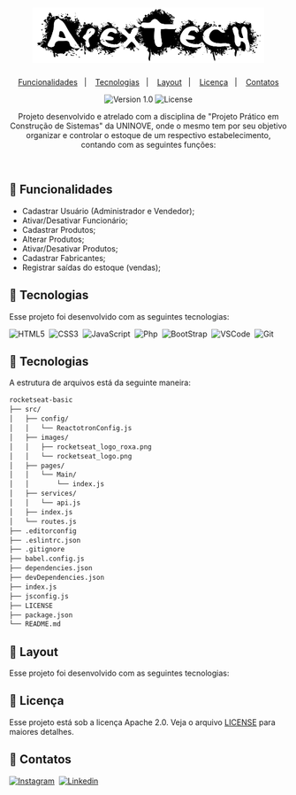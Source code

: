 <h1 align="center">
    <img alt="Proffy" title="ApexTech" src=".apextech/logo.png" width=420px height=100px/>
</h1>

<p align="center">
  <a href="#-funcionalidades">Funcionalidades</a>&nbsp;&nbsp;&nbsp;|&nbsp;&nbsp;&nbsp;
  <a href="#-tecnologias">Tecnologias</a>&nbsp;&nbsp;&nbsp;|&nbsp;&nbsp;&nbsp;
  <a href="#-layout">Layout</a>&nbsp;&nbsp;&nbsp;|&nbsp;&nbsp;&nbsp;
  <a href="memo-licença">Licença</a>&nbsp;&nbsp;&nbsp;|&nbsp;&nbsp;&nbsp;
  <a href="speech_balloon-contatos">Contatos</a>
</p>

<p align="center">
 <img src="https://img.shields.io/static/v1?label=Version&message=1.0&color=8257E5&labelColor=000000" alt="Version 1.0"/>

  <img alt="License" src="https://img.shields.io/static/v1?label=license&message=apache%202.0&color=8257E5&labelColor=000000">
</p>

<p align="center">
  Projeto desenvolvido e atrelado com a disciplina de "Projeto Prático em Construção de Sistemas" da UNINOVE, onde o mesmo tem por seu objetivo organizar e controlar o estoque     de um respectivo estabelecimento, contando com as seguintes funções:
</p>

<br/>

## 🚀 Funcionalidades
- Cadastrar Usuário (Administrador e Vendedor);
- Ativar/Desativar Funcionário;
- Cadastrar Produtos;
- Alterar Produtos;
- Ativar/Desativar Produtos;
- Cadastrar Fabricantes;
- Registrar saídas do estoque (vendas);


## 🚀 Tecnologias
Esse projeto foi desenvolvido com as seguintes tecnologias:

![HTML5](https://img.shields.io/badge/-HTML5-05122A?&logo=HTML5&logoColor=FFFFFF)&nbsp;
![CSS3](https://img.shields.io/badge/-CSS3-05122A?&logo=CSS3&logoColor=FFFFFF)&nbsp;
![JavaScript](https://img.shields.io/badge/-JavaScript-05122A?&logo=JavaScript&logoColor=FFFFFF)&nbsp;
![Php](https://img.shields.io/badge/-PhP-05122A?&logo=Php&logoColor=FFFFFF)&nbsp; 
![BootStrap](https://img.shields.io/badge/-BootStrap-05122A?&logo=BootStrap&logoColor=FFFFFF)&nbsp;
![VSCode](https://img.shields.io/badge/-VSCode-05122A?&logo=Visual%20Studio%20Code&logoColor=FFFFFF)&nbsp; 
![Git](https://img.shields.io/badge/-Git-05122A?&logo=git&logoColor=FFFFFF)&nbsp;


## 🚀 Tecnologias
A estrutura de arquivos está da seguinte maneira:

```bash
rocketseat-basic
├── src/
│   ├── config/
│   │   └── ReactotronConfig.js
│   ├── images/
│   │   ├── rocketseat_logo_roxa.png
│   │   └── rocketseat_logo.png
│   ├── pages/
│   │   └── Main/
│   │       └── index.js
│   ├── services/
│   │   └── api.js
│   ├── index.js
│   └── routes.js
├── .editorconfig
├── .eslintrc.json
├── .gitignore
├── babel.config.js
├── dependencies.json
├── devDependencies.json
├── index.js
├── jsconfig.js
├── LICENSE
├── package.json
└── README.md
```

## 🚀 Layout
Esse projeto foi desenvolvido com as seguintes tecnologias:


## :memo: Licença
Esse projeto está sob a licença Apache 2.0. Veja o arquivo [LICENSE](LICENSE.md) para maiores detalhes.


## :speech_balloon: Contatos
[![Instagram](https://img.shields.io/badge/-Instagram_-E4405F?&logo=Instagram&logoColor=FFFFFF)](https://instagram.com/hiigorrocha_)&nbsp;
[![Linkedin](https://img.shields.io/badge/-Linkedln-0A66C2?&logo=Linkedin&logoColor=FFFFFF)](https://www.linkedin.com/in/higor-silva18/)&nbsp;
